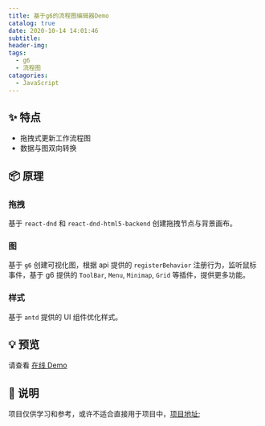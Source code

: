 ```yaml
---
title: 基于g6的流程图编辑器Demo
catalog: true
date: 2020-10-14 14:01:46
subtitle:
header-img:
tags:
  - g6
  - 流程图
catagories:
  - JavaScript
---
```


## ✨ 特点

- 拖拽式更新工作流程图
- 数据与图双向转换

## 📦 原理

### 拖拽

基于 `react-dnd` 和 `react-dnd-html5-backend` 创建拖拽节点与背景画布。

### 图

基于 `g6` 创建可视化图，根据 api 提供的 `registerBehavior` 注册行为，监听鼠标事件，基于 g6 提供的 `ToolBar`, `Menu`, `Minimap`, `Grid` 等插件，提供更多功能。

### 样式

基于 `antd` 提供的 UI 组件优化样式。

## 💡 预览

请查看 [在线 Demo ](https://kavience.github.io/work-flow-editor)

## 🔨 说明

项目仅供学习和参考，或许不适合直接用于项目中，[项目地址](https://github.com/kavience/work-flow-editor);

